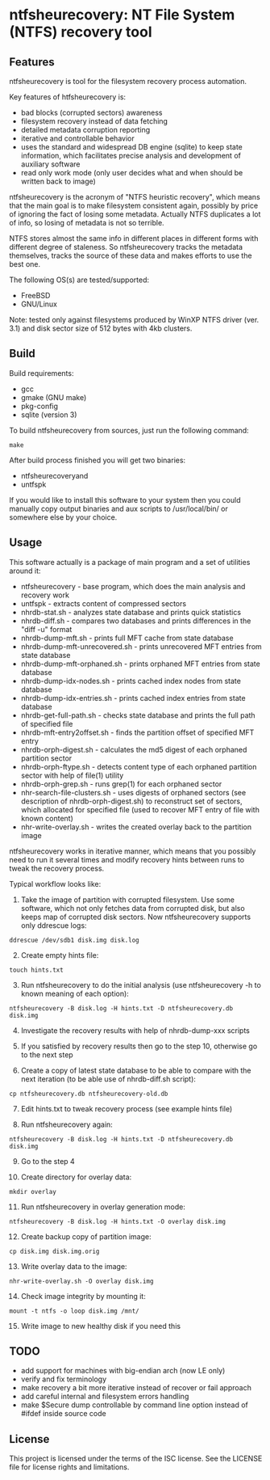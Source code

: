 ntfsheurecovery: NT File System (NTFS) recovery tool
====================================================

Features
--------

ntfsheurecovery is tool for the filesystem recovery process automation.

Key features of htfsheurecovery is:

  * bad blocks (corrupted sectors) awareness
  * filesystem recovery instead of data fetching
  * detailed metadata corruption reporting
  * iterative and controllable behavior
  * uses the standard and widespread DB engine (sqlite) to keep state
    information, which facilitates precise analysis and development of
    auxiliary software
  * read only work mode (only user decides what and when should be written
    back to image)

ntfsheurecovery is the acronym of "NTFS heuristic recovery", which means
that the main goal is to make filesystem consistent again, possibly by
price of ignoring the fact of losing some metadata. Actually NTFS
duplicates a lot of info, so losing of metadata is not so terrible.

NTFS stores almost the same info in different places in different forms
with different degree of staleness. So ntfsheurecovery tracks the metadata
themselves, tracks the source of these data and makes efforts to use the
best one.

The following OS(s) are tested/supported:

 * FreeBSD
 * GNU/Linux

Note: tested only against filesystems produced by WinXP NTFS driver
(ver. 3.1) and disk sector size of 512 bytes with 4kb clusters.

Build
-----

Build requirements:

 * gcc
 * gmake (GNU make)
 * pkg-config
 * sqlite (version 3)

To build ntfsheurecovery from sources, just run the following command:

    make

After build process finished you will get two binaries:

  * ntfsheurecoveryand
  * untfspk

If you would like to install this software to your system then you could
manually copy output binaries and aux scripts to /usr/local/bin/ or
somewhere else by your choice.

Usage
-----

This software actually is a package of main program and a set of utilities
around it:

  * ntfsheurecovery - base program, which does the main analysis and
    recovery work
  * untfspk - extracts content of compressed sectors
  * nhrdb-stat.sh - analyzes state database and prints quick statistics
  * nhrdb-diff.sh - compares two databases and prints differences in the
    "diff -u" format
  * nhrdb-dump-mft.sh - prints full MFT cache from state database
  * nhrdb-dump-mft-unrecovered.sh - prints unrecovered MFT entries from
    state database
  * nhrdb-dump-mft-orphaned.sh - prints orphaned MFT entries from state
    database
  * nhrdb-dump-idx-nodes.sh - prints cached index nodes from state database
  * nhrdb-dump-idx-entries.sh - prints cached index entries from state
    database
  * nhrdb-get-full-path.sh - checks state database and prints the full path
    of specified file
  * nhrdb-mft-entry2offset.sh - finds the partition offset of specified MFT
    entry
  * nhrdb-orph-digest.sh - calculates the md5 digest of each orphaned
    partition sector
  * nhrdb-orph-ftype.sh - detects content type of each orphaned partition
    sector with help of file(1) utility
  * nhrdb-orph-grep.sh - runs grep(1) for each orphaned sector
  * nhr-search-file-clusters.sh - uses digests of orphaned sectors (see
    description of nhrdb-orph-digest.sh) to reconstruct set of sectors,
    which allocated for specified file (used to recover MFT entry of file
    with known content)
  * nhr-write-overlay.sh - writes the created overlay back to the
    partition image

ntfsheurecovery works in iterative manner, which means that you possibly
need to run it several times and modify recovery hints between runs to
tweak the recovery process.

Typical workflow looks like:

  1. Take the image of partition with corrupted filesystem. Use some
     software, which not only fetches data from corrupted disk, but also
     keeps map of corrupted disk sectors. Now ntfsheurecovery supports
     only ddrescue logs:

    ddrescue /dev/sdb1 disk.img disk.log

  2. Create empty hints file:

    touch hints.txt

  3. Run ntfsheurecovery to do the initial analysis (use ntfsheurecovery -h
     to known meaning of each option):

    ntfsheurecovery -B disk.log -H hints.txt -D ntfsheurecovery.db disk.img

  4. Investigate the recovery results with help of nhrdb-dump-xxx scripts

  5. If you satisfied by recovery results then go to the step 10,
     otherwise go to the next step

  6. Create a copy of latest state database to be able to compare with the
     next iteration (to be able use of nhrdb-diff.sh script):

    cp ntfsheurecovery.db ntfsheurecovery-old.db

  7. Edit hints.txt to tweak recovery process (see example hints file)

  8. Run ntfsheurecovery again:

    ntfsheurecovery -B disk.log -H hints.txt -D ntfsheurecovery.db disk.img

  9. Go to the step 4

  10. Create directory for overlay data:

    mkdir overlay

  11. Run ntfsheurecovery in overlay generation mode:

    ntfsheurecovery -B disk.log -H hints.txt -O overlay disk.img

  12. Create backup copy of partition image:

    cp disk.img disk.img.orig

  13. Write overlay data to the image:

    nhr-write-overlay.sh -O overlay disk.img

  14. Check image integrity by mounting it:

    mount -t ntfs -o loop disk.img /mnt/

  15. Write image to new healthy disk if you need this

TODO
----

 * add support for machines with big-endian arch (now LE only)
 * verify and fix terminology
 * make recovery a bit more iterative instead of recover or fail approach
 * add careful internal and filesystem errors handling
 * make $Secure dump controllable by command line option instead of #ifdef
   inside source code

License
-------

This project is licensed under the terms of the ISC license. See
the LICENSE file for license rights and limitations.
